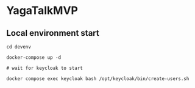 # YagaTalkMVP

## Local environment start

```
cd devenv 

docker-compose up -d

# wait for keycloak to start

docker compose exec keycloak bash /opt/keycloak/bin/create-users.sh
```
